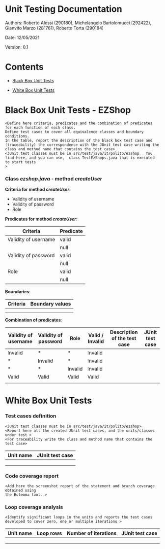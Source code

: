 # Unit Testing Documentation

Authors: Roberto Alessi (290180), Michelangelo Bartolomucci (292422), Gianvito Marzo (281761), Roberto Torta (290184)

Date: 12/05/2021

Version: 0.1

# Contents

- [Black Box Unit Tests](#black-box-unit-tests)




- [White Box Unit Tests](#white-box-unit-tests)


# Black Box Unit Tests - EZShop

    <Define here criteria, predicates and the combination of predicates for each function of each class.
    Define test cases to cover all equivalence classes and boundary conditions.
    In the table, report the description of the black box test case and (traceability) the correspondence with the JUnit test case writing the 
    class and method name that contains the test case>
    <JUnit test classes must be in src/test/java/it/polito/ezshop   You find here, and you can use,  class TestEzShops.java that is executed  
    to start tests
    >

 ### **Class *ezshop.java* - method *createUser***



**Criteria for method *createUser*:**
	

 - Validity of username
 - Validity of password
 - Role




**Predicates for method *createUser*:**

| Criteria             | Predicate      |
| -------------------- | -------------- |
| Validity of username |      valid     |
|                      |       null     |
| Validity of password |      valid     |
|                      |       null     |
| Role                 |      valid     |
|                      |       null     |



**Boundaries**:

| Criteria | Boundary values |
| -------- | --------------- |
|          |                 |
|          |                 |



**Combination of predicates**:


| Validity of username | Validity of password | Role  | Valid / Invalid | Description of the test case | JUnit test case |
|----------------------|----------------------|------ |-----------------|------------------------------|-----------------|
|  Invalid             |                    * |     * |   Invalid       |                              |                 |
|                     *|          Invalid     |     * |   Invalid       |                              |                 |
|                     *|                     *|Invalid|   Invalid       |                              |                 |
|  Valid               |          Valid       |Valid  |   Valid         |                              |                 |
|                      |                      |       |                 |                              |                 |




# White Box Unit Tests

### Test cases definition
    
    <JUnit test classes must be in src/test/java/it/polito/ezshop>
    <Report here all the created JUnit test cases, and the units/classes under test >
    <For traceability write the class and method name that contains the test case>


| Unit name | JUnit test case |
|-----------|-----------------|
|           |                 |
|           |                 |
|           |                 |

### Code coverage report

    <Add here the screenshot report of the statement and branch coverage obtained using
    the Eclemma tool. >


### Loop coverage analysis

    <Identify significant loops in the units and reports the test cases
    developed to cover zero, one or multiple iterations >

|Unit name | Loop rows | Number of iterations | JUnit test case |
|----------|-----------|----------------------|-----------------|
|          |           |                      |                 |
|          |           |                      |                 |
|          |           |                      |                 |



